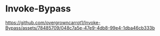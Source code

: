 # Invoke-Bypass

https://github.com/overgrowncarrot1/Invoke-Bypass/assets/78485709/048c7a5e-47e9-4db8-99e4-1dba46cb333b

